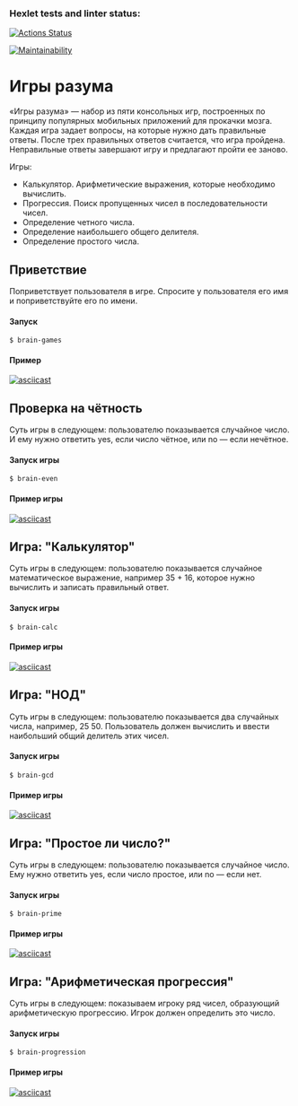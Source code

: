 ### Hexlet tests and linter status:
[![Actions Status](https://github.com/Tata332/frontend-project-44/workflows/hexlet-check/badge.svg)](https://github.com/Tata332/frontend-project-44/actions)

[![Maintainability](https://api.codeclimate.com/v1/badges/cb15bfaf1938d6890d6c/maintainability)](https://codeclimate.com/github/Tata332/frontend-project-44/maintainability)

# Игры разума

«Игры разума» — набор из пяти консольных игр, построенных по принципу популярных мобильных приложений для прокачки мозга. Каждая игра задает вопросы, на которые нужно дать правильные ответы. После трех правильных ответов считается, что игра пройдена. Неправильные ответы завершают игру и предлагают пройти ее заново.

Игры:
- Калькулятор. Арифметические выражения, которые необходимо вычислить.
- Прогрессия. Поиск пропущенных чисел в последовательности чисел.
- Определение четного числа.
- Определение наибольшего общего делителя.
- Определение простого числа.

## Приветствие

Поприветствует пользователя в игре. Спросите у пользователя его имя и поприветствуйте его по имени.

#### Запуск

```
$ brain-games
```
#### Пример
[![asciicast](https://asciinema.org/a/aM791sNjimNpJT6f12B9bae11.svg)](https://asciinema.org/a/aM791sNjimNpJT6f12B9bae11)

## Проверка на чётность

Суть игры в следующем: пользователю показывается случайное число. И ему нужно ответить yes, если число чётное, или no — если нечётное.

#### Запуск игры
```
$ brain-even
```
#### Пример игры
[![asciicast](https://asciinema.org/a/2QhtvbasoRtkN3BucaVtQSwYT.svg)](https://asciinema.org/a/2QhtvbasoRtkN3BucaVtQSwYT)

## Игра: "Калькулятор"

Суть игры в следующем: пользователю показывается случайное математическое выражение, например 35 + 16, которое нужно вычислить и записать правильный ответ.

#### Запуск игры
```
$ brain-calc
```
#### Пример игры
[![asciicast](https://asciinema.org/a/5mS4UlX3pljlIXPaxFRLlJ7F1.svg)](https://asciinema.org/a/5mS4UlX3pljlIXPaxFRLlJ7F1)

## Игра: "НОД"

Суть игры в следующем: пользователю показывается два случайных числа, например, 25 50. Пользователь должен вычислить и ввести наибольший общий делитель этих чисел.

#### Запуск игры
```
$ brain-gcd
```
#### Пример игры
[![asciicast](https://asciinema.org/a/xGMLtgXnUYHz9y6OKPT8uj7Ae.svg)](https://asciinema.org/a/xGMLtgXnUYHz9y6OKPT8uj7Ae)

## Игра: "Простое ли число?"

Суть игры в следующем: пользователю показывается случайное число. Ему нужно ответить yes, если число простое, или no — если нет.

#### Запуск игры
```
$ brain-prime
```
#### Пример игры
[![asciicast](https://asciinema.org/a/Eh5Duuy5kBKllwPE1ovXaLXLc.svg)](https://asciinema.org/a/Eh5Duuy5kBKllwPE1ovXaLXLc)

## Игра: "Арифметическая прогрессия"

 Суть игры в следующем: показываем игроку ряд чисел, образующий арифметическую прогрессию. Игрок должен определить это число.

#### Запуск игры
```
$ brain-progression
```
#### Пример игры
[![asciicast](https://asciinema.org/a/1bFZ6fdSxB0u4KDJWoJqzScL7.svg)](https://asciinema.org/a/1bFZ6fdSxB0u4KDJWoJqzScL7)